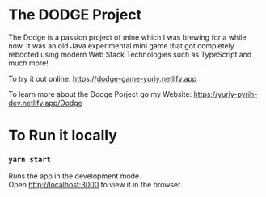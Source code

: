 
# The DODGE Project
The Dodge is a passion project of mine which I was brewing for a while now. It was an old Java experimental mini game that got completely rebooted using modern Web Stack Technologies such as TypeScript and much more!

To try it out online: https://dodge-game-yuriy.netlify.app 

To learn more about the Dodge Porject go my Website: https://yuriy-pyrih-dev.netlify.app/Dodge

# To Run it locally 
### `yarn start`
Runs the app in the development mode.<br />
Open [http://localhost:3000](http://localhost:3000) to view it in the browser.

